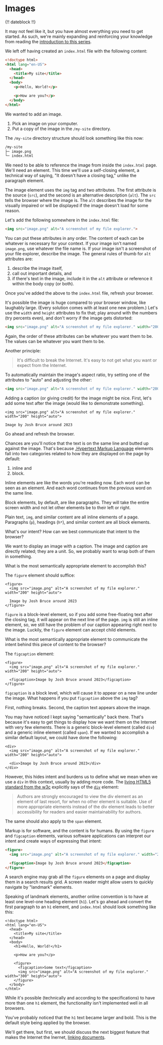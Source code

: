 # Images

{!! dateblock !!}

It may not feel like it, but you have almost everything you need to get started. As such, we're mainly expanding and reinforcing your knowledge from reading the [introduction to this series](/essays-and-editorials/webdev/absolute-beginners/).

We left off having created an `index.html` file with the following content:

```html
<!doctype html>
<html lang="en-US">
  <head>
    <title>My site</title>
  </head>
  <body>
    <p>Hello, World!</p>

    <p>How are you?</p>
  </body>
</html>
```

We wanted to add an image.

1. Pick an image on your computer.
2. Put a copy of the image in the `/my-site` directory.

The `/my-site` directory structure should look something like this now:

```bash
/my-site
├─ image.png
└─ index.html
```

We need to be able to reference the image from inside the `index.html` page. We'll need an element. This time we'll use a self-closing element, a technical way of saying, "It doesn't have a closing tag," unlike the paragraph element. 

The image element uses the `img` tag and two attributes. The first attribute is the source (`src`), and the second is an alternative description (`alt`). The `src` tells the browser where the image is. The `alt` describes the image for the visually impaired or will be displayed if the image doesn't load for some reason.

Let's add the following somewhere in the `index.html` file:

```html
<img src="image.png" alt="A screenshot of my file explorer.">
```

You can put these attributes in any order. The content of each can be whatever is necessary for your context. If your image isn't named `image.png`, use whatever the file name is. If your image isn't a screenshot of your file explorer, describe the image. The general rules of thumb for `alt` attributes are:

1. describe the image itself,
2. call out important details, and
3. if there's text in the image, include it in the `alt` attribute or reference it within the body copy (or both).

Once you've added the above to the `index.html` file, refresh your browser.

It's possible the image is huge compared to your browser window, like laughably large. (Every solution comes with at least one new problem.) Let's use the `width` and `height` attributes to fix that; play around with the numbers (try percents even), and don't worry if the image gets distorted:

```html
<img src="image.png" alt="A screenshot of my file explorer." width="200" height="200">
```

Again, the order of these attributes can be whatever you want them to be. The values can be whatever you want them to be. 

Another principle:

> It's difficult to break the Internet. It's easy to not get what you want or expect from the Internet.

To automatically maintain the image's aspect ratio, try setting one of the attributes to "auto" and adjusting the other:

```html
<img src="image.png" alt="A screenshot of my file explorer." width="200" height="auto">
```

Adding a caption (or giving credit) for the image might be nice. First, let's add some text after the image (would like to demonstrate something).

```html{}{3}
<img src="image.png" alt="A screenshot of my file explorer." width="200" height="auto">

Image by Josh Bruce around 2023
```

Go ahead and refresh the browser.

Chances are you'll notice that the text is on the same line and butted up against the image. That's because [.Hypertext Markup Language](HTML) elements fall into two categories related to how they are displayed on the page by default:

1. inline and
2. block.

Inline elements are like the words you're reading now. Each word can be seen as an element. And each word continues from the previous word on the same line.

Block elements, by default, are like paragraphs. They will take the entire screen width and not let other elements be to their left or right. 

Plain text, `img`, and similar content are all inline elements of a page. Paragraphs (`p`), headings (`h*`), and similar content are all block elements.

What's our intent? How can we best communicate that intent to the browser?

We want to display an image with a caption. The image and caption are directly related; they are a unit. So, we probably want to wrap both of them in something. 

What is the most semantically appropriate element to accomplish this?

The `figure` element should suffice:

```html{}{1,5}
<figure>
  <img src="image.png" alt="A screenshot of my file explorer." width="200" height="auto">

  Image by Josh Bruce around 2023
</figure>
``` 

`figure` is a block-level element, so if you add some free-floating text after the closing tag, it will appear on the next line of the page. `img` is still an inline element, so, we still have the problem of our caption appearing right next to the image. Luckily, the `figure` element can accept child elements.

What is the most semantically appropriate element to communicate the intent behind this piece of content to the browser?

The `figcaption` element:

```html{}{4}
<figure>
  <img src="image.png" alt="A screenshot of my file explorer." width="200" height="auto">

  <figcaption>Image by Josh Bruce around 2023</figcaption>
</figure>
``` 

`figcaption` is a block level, which will cause it to appear on a new line under the image. What happens if you put `figcaption` above the `img` tag?

First, nothing breaks. Second, the caption text appears above the image.

You may have noticed I kept saying "semantically" back there. That's because it's easy to get things to display how we want them on the Internet with very few elements. There is a generic block-level element (called `div`) and a generic inline element (called `span`). If we wanted to accomplish a similar default layout, we could have done the following:

```html{}{1,4-5}
<div>
  <img src="image.png" alt="A screenshot of my file explorer." width="200" height="auto">

  <div>Image by Josh Bruce around 2023</div>
</div>
```

However, this hides intent and burdens us to define what we mean when we use a `div` in this context, usually by adding more code. The [living HTML5 standard from the w3c](https://html.spec.whatwg.org) explicitly says of the [`div`](https://html.spec.whatwg.org/#the-div-element) element:

> Authors are strongly encouraged to view the div element as an element of last resort, for when no other element is suitable. Use of more appropriate elements instead of the div element leads to better accessibility for readers and easier maintainability for authors.

The same should also apply to the `span` element.

Markup is for software, and the content is for humans. By using the `figure` and `figcaption` elements, various software applications can interpret our intent and create ways of expressing that intent:

```html
<figure>
  <img src="image.png" alt="A screenshot of my file explorer." width="200" height="auto">

  <figcaption>Image by Josh Bruce around 2023</figcaption>
</figure>
``` 

A search engine may grab all the `figure` elements on a page and display them in a search results grid. A screen reader might allow users to quickly navigate by "landmark" elements.

Speaking of landmark elements, another online convention is to have at least one level-one heading element (`h1`). Let's go ahead and convert the first paragraph to an `h1` element, and `index.html` should look something like this:

```html{}{7}
<!doctype html>
<html lang="en-US">
  <head>
    <title>My site</title>
  </head>
  <body>
    <h1>Hello, World!</h1>

    <p>How are you?</p>
    
    <figure>
      <figcaption>Some text</figcaption>
      <img src="image.png" alt="A screenshot of my file explorer." width="300" height="auto">
    </figure>
  </body>
</html>
```

While it's possible (technically and according to the specifications) to have more than one `h1` element, the functionality isn't implemented well in all browsers.

You've probably noticed that the `h1` text became larger and bold. This is the default style being applied by the browser. 

We'll get there, but first, we should discuss the next biggest feature that makes the Internet the Inernet, [linking documents](/essays-and-editorials/webdev/absolute-beginners/links/).
